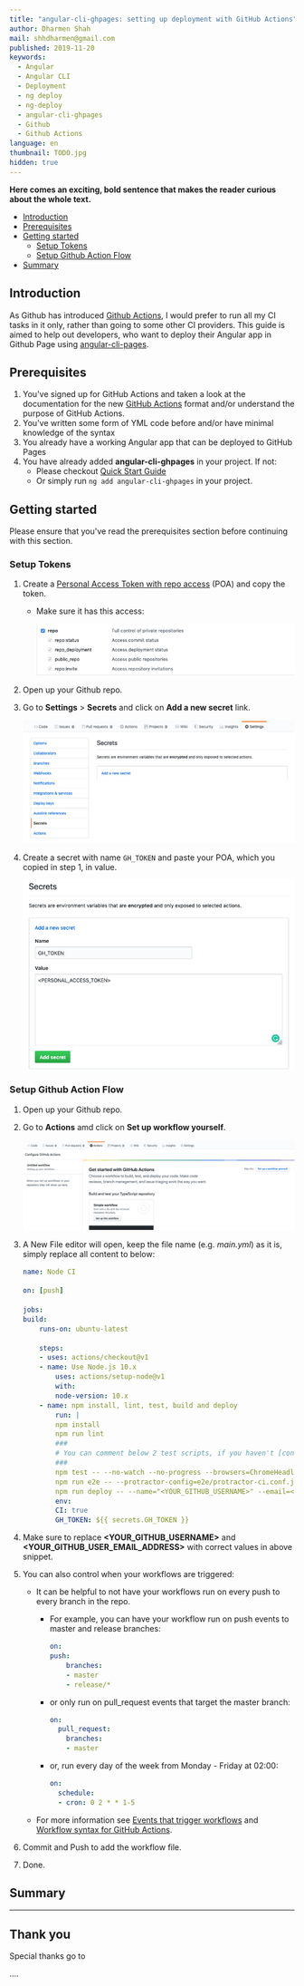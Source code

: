 ```yaml
---
title: "angular-cli-ghpages: setting up deployment with GitHub Actions"
author: Dharmen Shah
mail: shhdharmen@gmail.com
published: 2019-11-20
keywords:
  - Angular
  - Angular CLI
  - Deployment
  - ng deploy
  - ng-deploy
  - angular-cli-ghpages
  - Github
  - Github Actions
language: en
thumbnail: TODO.jpg
hidden: true
---
```


**Here comes an exciting, bold sentence that makes the reader curious about the whole text.**

- [Introduction](/blog/2019-11-angular-cli-ghpages-github-actions#introduction)
- [Prerequisites](/blog/2019-11-angular-cli-ghpages-github-actions#prerequisites)
- [Getting started](/blog/2019-11-angular-cli-ghpages-github-actions#getting-started)
  - [Setup Tokens](/blog/2019-11-angular-cli-ghpages-github-actions#setup-tokens)
  - [Setup Github Action Flow](/blog/2019-11-angular-cli-ghpages-github-actions#setup-github-action-flow)
- [Summary](/blog/2019-11-angular-cli-ghpages-github-actions#summary)

## Introduction

As Github has introduced [Github Actions](https://github.com/features/actions), I would prefer to run all my CI tasks in it only, rather than going to some other CI providers. This guide is aimed to help out developers, who want to deploy their Angular app in Github Page using [angular-cli-pages](https://github.com/angular-schule/angular-cli-ghpages).

## Prerequisites

1. You've signed up for GitHub Actions and taken a look at the documentation for the new [GitHub Actions](https://github.com/features/actions) format and/or understand the purpose of GitHub Actions.
2. You've written some form of YML code before and/or have minimal knowledge of the syntax
3. You already have a working Angular app that can be deployed to GitHub Pages
4. You have already added **angular-cli-ghpages** in your project. If not:
   - Please checkout [Quick Start Guide](https://github.com/angular-schule/angular-cli-ghpages#-quick-start-local-development-) 
   - Or simply run `ng add angular-cli-ghpages` in your project.

## Getting started

Please ensure that you've read the prerequisites section before continuing with this section.

### Setup Tokens

1. Create a [Personal Access Token with repo access](https://help.github.com/en/articles/creating-a-personal-access-token-for-the-command-line) (POA) and copy the token.
   - Make sure it has this access:
  
        ![repo access](./repo-access.png)
2. Open up your Github repo.
3. Go to **Settings** > **Secrets** and click on **Add a new secret** link.

    ![add new secret](./add-new-secret.png)
4. Create a secret with name `GH_TOKEN` and paste your POA, which you copied in step 1, in value.

    ![secret name and value](./secret-token-value.png)

### Setup Github Action Flow

1. Open up your Github repo.
2. Go to **Actions** amd click on **Set up workflow yourself**.

    ![setup workflow](./setup-workflow.png)

3. A New File editor will open, keep the file name (e.g. *main.yml*) as it is, simply replace all content to below:

    ```yml
    name: Node CI

    on: [push]

    jobs:
    build:
        runs-on: ubuntu-latest

        steps:
        - uses: actions/checkout@v1
        - name: Use Node.js 10.x
            uses: actions/setup-node@v1
            with:
            node-version: 10.x
        - name: npm install, lint, test, build and deploy
            run: |
            npm install
            npm run lint
            ###
            # You can comment below 2 test scripts, if you haven't [configured CLI for CI testing in Chrome](https://angular.io/guide/testing#configure-cli-for-ci-testing-in-chrome)
            ###
            npm test -- --no-watch --no-progress --browsers=ChromeHeadlessCI
            npm run e2e -- --protractor-config=e2e/protractor-ci.conf.js
            npm run deploy -- --name="<YOUR_GITHUB_USERNAME>" --email=<YOUR_GITHUB_USER_EMAIL_ADDRESS>
            env:
            CI: true
            GH_TOKEN: ${{ secrets.GH_TOKEN }}
    ```

4. Make sure to replace **<YOUR_GITHUB_USERNAME>** and **<YOUR_GITHUB_USER_EMAIL_ADDRESS>** with correct values in above snippet.
5. You can also control when your workflows are triggered:
   - It can be helpful to not have your workflows run on every push to every branch in the repo.
     - For example, you can have your workflow run on push events to master and release branches:

        ```yml
        on:
        push:
            branches:
            - master
            - release/*
        ```

     - or only run on pull_request events that target the master branch:

        ```yml
        on:
          pull_request:
            branches:
            - master
        ```

     - or, run every day of the week from Monday - Friday at 02:00:

        ```yml
        on:
          schedule:
          - cron: 0 2 * * 1-5
        ```

   - For more information see [Events that trigger workflows](https://help.github.com/articles/events-that-trigger-workflows) and [Workflow syntax for GitHub Actions](https://help.github.com/articles/workflow-syntax-for-github-actions#on).

6. Commit and Push to add the workflow file.
7. Done.

## Summary

<hr>

## Thank you

Special thanks go to

....
